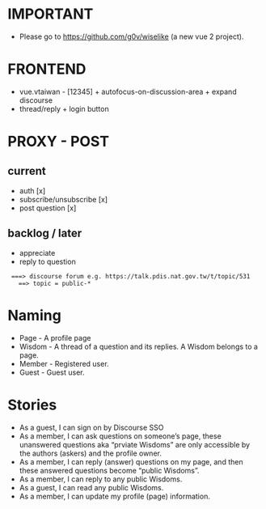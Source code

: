 # IMPORTANT

 - Please go to https://github.com/g0v/wiselike (a new vue 2 project).

# FRONTEND

 - vue.vtaiwan - [12345] + autofocus-on-discussion-area + expand discourse
 - thread/reply + login button

# PROXY - POST

## current

 - auth [x]
 - subscribe/unsubscribe [x]
 - post question [x]

## backlog / later

 - appreciate
 - reply to question

```
 ===> discourse forum e.g. https://talk.pdis.nat.gov.tw/t/topic/531
   ==> topic = public-*
```

# Naming

 - Page - A profile page
 - Wisdom - A thread of a question and its replies. A Wisdom belongs to a page.
 - Member - Registered user.
 - Guest - Guest user.


# Stories

 - As a guest, I can sign on by Discourse SSO
 - As a member, I can ask questions on someone’s page, these unanswered questions aka “prviate Wisdoms” are only accessible by the authors (askers) and the profile owner.
 - As a member, I can reply (answer) questions on my page, and then these answered questions become “public Wisdoms”.
 - As a member, I can reply to any public Wisdoms.
 - As a guest, I can read any public Wisdoms.
 - As a member, I can update my profile (page) information.

